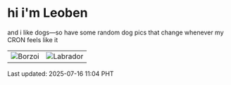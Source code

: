 # hi i'm Leoben

and i like dogs—so have some random dog pics that change whenever my CRON feels like it

|  |  |
|--------|----------|
| ![Borzoi](https://random-dog-vercel.vercel.app/api/random-borzoi?v=1752635085) | ![Labrador](https://random-dog-vercel.vercel.app/api/random-labrador?v=1752635085) |

Last updated: 2025-07-16 11:04 PHT
